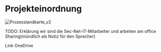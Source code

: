# Projekteinordnung

![Prozesslandkarte_v2](https://user-images.githubusercontent.com/57149152/212682040-4842174b-a0d9-446c-8387-8b3729b5a089.PNG)

TODO: 
Erklärung wir sind die Sec-Net-IT-Mitarbeiter und arbeiten am office Sharing(mündlich als Notiz für den Sprecher)

Link OneDrive
